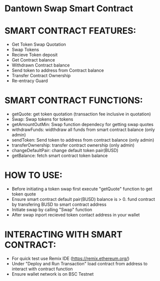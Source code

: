 # Dantown Swap Smart Contract

# SMART CONTRACT FEATURES:

* Get Token Swap Quotation
* Swap Tokens
* Recieve Token deposit
* Get Contract balance
* Withdrawn Contract balance
* Send token to address from Contract balance
* Transfer Contract Ownership
* Re-entracy Guard

# SMART CONTRACT FUNCTIONS:
* getQuote: get token quotation (transaction fee inclusive in quotation)
* Swap: Swap tokens for tokens
* getAmountOutMin: Swap function dependecy for getting swap quotes
* withdrawFunds: widthdraw all funds from smart contract balance (only admin)
* sendToken: Send token to address from contract balance (only admin)
* transferOwnership: transfer contract ownership (only admin)
* changeDefaultPair: change default token pair(BUSD)
* getBalance: fetch smart contract token balance

# HOW TO USE:
* Before initiating a token swap first execute "getQuote" function to get token quote
* Ensure smart contract default pair(BUSD) balance is > 0. fund contract by transfering 
BUSD to smart contract address
* Initiate swap by calling "Swap" function
* After swap inport recieved token contact address in your wallet

# INTERACTING WITH SMART CONTRACT:
* For quick test use Remix IDE (https://remix.ethereum.org/)
* Under "Deploy and Run Transaction" load contract from address to interact with contract function
* Ensure wallet network is on BSC Testnet
